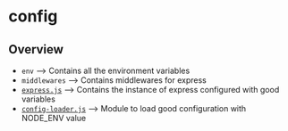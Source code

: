 # config

## Overview

+ `env` --> Contains all the environment variables
+ `middlewares` --> Contains middlewares for express
+ [`express.js`](express.js) --> Contains the instance of express configured with good variables
+ [`config-loader.js`](config-loader.js) --> Module to load good configuration with NODE_ENV value

